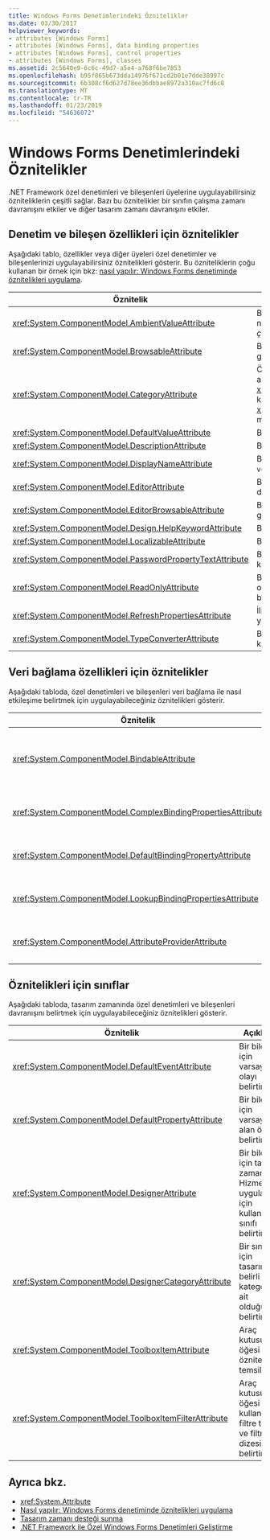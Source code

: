 ```yaml
---
title: Windows Forms Denetimlerindeki Öznitelikler
ms.date: 03/30/2017
helpviewer_keywords:
- attributes [Windows Forms]
- attributes [Windows Forms], data binding properties
- attributes [Windows Forms], control properties
- attributes [Windows Forms], classes
ms.assetid: 2c5640e9-6c6c-49d7-a5e4-a768f6be7853
ms.openlocfilehash: b95f865b673dda14976f671cd2b01e7dde38997c
ms.sourcegitcommit: 6b308cf6d627d78ee36dbbae8972a310ac7fd6c8
ms.translationtype: MT
ms.contentlocale: tr-TR
ms.lasthandoff: 01/23/2019
ms.locfileid: "54636072"
---
```

# <a name="attributes-in-windows-forms-controls"></a>Windows Forms Denetimlerindeki Öznitelikler
.NET Framework özel denetimleri ve bileşenleri üyelerine uygulayabilirsiniz özniteliklerin çeşitli sağlar. Bazı bu öznitelikler bir sınıfın çalışma zamanı davranışını etkiler ve diğer tasarım zamanı davranışını etkiler.  
  
## <a name="attributes-for-control-and-component-properties"></a>Denetim ve bileşen özellikleri için öznitelikler  
 Aşağıdaki tablo, özellikler veya diğer üyeleri özel denetimler ve bileşenlerinizi uygulayabilirsiniz öznitelikleri gösterir. Bu özniteliklerin çoğu kullanan bir örnek için bkz: [nasıl yapılır: Windows Forms denetiminde öznitelikleri uygulama](../../../../docs/framework/winforms/controls/how-to-apply-attributes-in-windows-forms-controls.md).  
  
|Öznitelik|Açıklama|  
|---------------|-----------------|  
|<xref:System.ComponentModel.AmbientValueAttribute>|Bir özellik değeri başka bir kaynaktan almak özellik neden geçirmek için bir değer belirtir. Bu olarak bilinir *çevre*.|  
|<xref:System.ComponentModel.BrowsableAttribute>|Bir özellik veya olay içinde görüntülenmesi gerekip gerekmediğini belirten bir **özellikleri** penceresi.|  
|<xref:System.ComponentModel.CategoryAttribute>|Özellik veya olay görüntülenen grubuna kategorisinin adını belirtir bir <xref:System.Windows.Forms.PropertyGrid> denetim kümesine <xref:System.Windows.Forms.PropertySort.Categorized> modu.|  
|<xref:System.ComponentModel.DefaultValueAttribute>|Bir özellik için varsayılan değeri belirtir.|  
|<xref:System.ComponentModel.DescriptionAttribute>|Bir özellik veya olay için bir açıklama belirtir.|  
|<xref:System.ComponentModel.DisplayNameAttribute>|Bir özellik için görünen adları belirtir, olay veya `public void` hiçbir bağımsız değişken alan yöntemi.|  
|<xref:System.ComponentModel.EditorAttribute>|Bir özelliği değiştirmek için kullanmak için düzenleyiciyi belirtir.|  
|<xref:System.ComponentModel.EditorBrowsableAttribute>|Bir özellik veya yöntem bir düzenleyicide görüntülenebilir olduğunu belirtir.|  
|<xref:System.ComponentModel.Design.HelpKeywordAttribute>|Bağlam anahtar sözcüğü bir sınıf veya üye belirtir.|  
|<xref:System.ComponentModel.LocalizableAttribute>|Bir özellik yerelleştirilmiş olup olmadığını belirtir.|  
|<xref:System.ComponentModel.PasswordPropertyTextAttribute>|Bir nesnenin metin temsili olarak yıldız işareti gibi karakterler engellenmesidir gösterir.|  
|<xref:System.ComponentModel.ReadOnlyAttribute>|Bu öznitelik için bağlı olduğu özelliğin salt okunur veya okuma/yazma tasarım zamanında olup olmadığını belirtir.|  
|<xref:System.ComponentModel.RefreshPropertiesAttribute>|İlişkili özelliğin değeri değiştiğinde özellik kılavuzunda yenilemelisiniz gösterir.|  
|<xref:System.ComponentModel.TypeConverterAttribute>|Bağlı bir dönüştürücü nesnesi için bu öznitelik kullanmak için ne tür belirtir.|  
  
## <a name="attributes-for-data-binding-properties"></a>Veri bağlama özellikleri için öznitelikler  
 Aşağıdaki tabloda, özel denetimleri ve bileşenleri veri bağlama ile nasıl etkileşime belirtmek için uygulayabileceğiniz öznitelikleri gösterir.  
  
|Öznitelik|Açıklama|  
|---------------|-----------------|  
|<xref:System.ComponentModel.BindableAttribute>|Bir özelliği için bağlama genellikle kullanılıp kullanılmayacağını belirtir.|  
|<xref:System.ComponentModel.ComplexBindingPropertiesAttribute>|Bir bileşenin veri üyesi özellikleri ve veri kaynağını belirtir.|  
|<xref:System.ComponentModel.DefaultBindingPropertyAttribute>|Bir bileşen için varsayılan bağlama özelliği belirtir.|  
|<xref:System.ComponentModel.LookupBindingPropertiesAttribute>|Bir bileşenin veri üyesi özellikleri ve veri kaynağını belirtir.|  
|<xref:System.ComponentModel.AttributeProviderAttribute>|Yeniden yönlendirme etkinleştirir özniteliği.|  
  
## <a name="attributes-for-classes"></a>Öznitelikleri için sınıflar  
 Aşağıdaki tabloda, tasarım zamanında özel denetimleri ve bileşenleri davranışını belirtmek için uygulayabileceğiniz öznitelikleri gösterir.  
  
|Öznitelik|Açıklama|  
|---------------|-----------------|  
|<xref:System.ComponentModel.DefaultEventAttribute>|Bir bileşen için varsayılan olayı belirtir.|  
|<xref:System.ComponentModel.DefaultPropertyAttribute>|Bir bileşen için varsayılan alan özelliği belirtir.|  
|<xref:System.ComponentModel.DesignerAttribute>|Bir bileşen için tasarım zamanı Hizmetleri uygulamak için kullanılan sınıfı belirtir.|  
|<xref:System.ComponentModel.DesignerCategoryAttribute>|Bir sınıfı için tasarımcı, belirli bir kategoriye ait olduğunu belirtir.|  
|<xref:System.ComponentModel.ToolboxItemAttribute>|Araç kutusu öğesi bir özniteliği temsil eder.|  
|<xref:System.ComponentModel.ToolboxItemFilterAttribute>|Araç kutusu öğesi için kullanılacak filtre türü ve filtre dizesi belirtir.|  
  
## <a name="see-also"></a>Ayrıca bkz.
- <xref:System.Attribute>
- [Nasıl yapılır: Windows Forms denetiminde öznitelikleri uygulama](../../../../docs/framework/winforms/controls/how-to-apply-attributes-in-windows-forms-controls.md)
- [Tasarım zamanı desteği sunma](https://msdn.microsoft.com/library/d6ac8a6a-42fd-4bc8-bf33-b212811297e2)
- [.NET Framework ile Özel Windows Forms Denetimleri Geliştirme](../../../../docs/framework/winforms/controls/developing-custom-windows-forms-controls.md)
